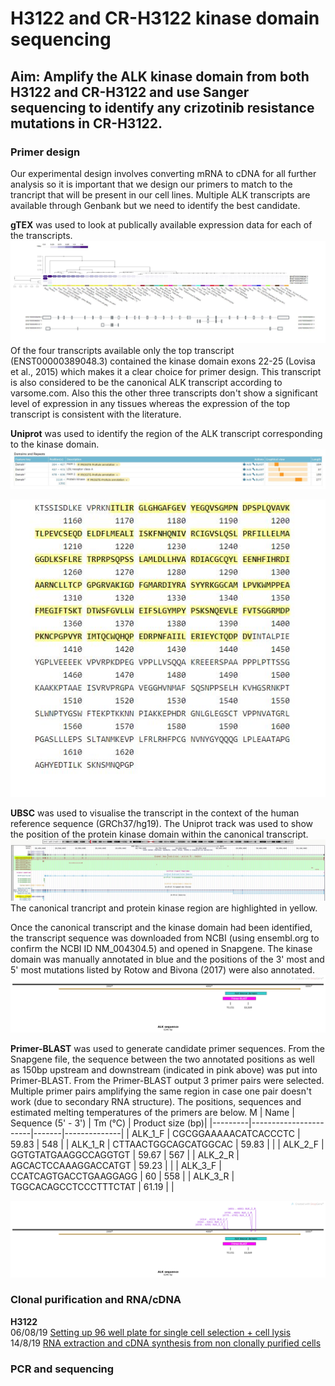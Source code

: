 # H3122 and CR-H3122 kinase domain sequencing
## Aim: Amplify the ALK kinase domain from both H3122 and CR-H3122 and use Sanger sequencing to identify any crizotinib resistance mutations in CR-H3122. <br>

### Primer design


Our experimental design involves converting mRNA to cDNA for all further analysis so it is important that we design our primers to match to the trancript that will be present in our cell lines.
Multiple ALK transcripts are available through Genbank but we need to identify the best candidate. <BR>


**gTEX** was used to look at publically available expression data for each of the transcripts.
![](../Objective_summaries/Figure_cache/ALK_gTEX.JPG)
Of the four transcripts available only the top transcript (ENST00000389048.3) contained the kinase domain exons 22-25 (Lovisa et al., 2015) which makes it a clear choice for primer design. This transcript is also considered to be the canonical ALK transcript according to varsome.com. Also this the other three transcripts don't show a significant level of expression in any tissues whereas the expression of the top transcript is consistent with the literature.

**Uniprot** was used to identify the region of the ALK transcript corresponding to the kinase domain.
![](../Objective_summaries/Figure_cache/ALK_uniprot_1.JPG)

![](../Objective_summaries/Figure_cache/ALK_uniprot_2.JPG)

**UBSC** was used to visualise the transcript in the context of the human reference sequence (GRCh37/hg19). The Uniprot track was used to show the position of the protein kinase domain within the canonical transcript.
![](../Objective_summaries/Figure_cache/ALK_UBSC.JPG)
The canonical trancript and protein kinase region are highlighted in yellow.

Once the canonical transcript and the kinase domain had been identified, the transcript sequence was downloaded from NCBI (using ensembl.org to confirm the NCBI ID NM_004304.5) and opened in Snapgene. The kinase domain was manually annotated in blue and the positions of the 3' most and 5' most mutations listed by Rotow and Bivona (2017) were also annotated.
![](../Objective_summaries/Figure_cache/ALK_snapgene_map.jpg)

**Primer-BLAST** was used to generate candidate primer sequences. From the Snapgene file, the sequence between the two annotated positions as well as 150bp upstream and downstream (indicated in pink above) was put into Primer-BLAST.
From the Primer-BLAST output 3 primer pairs were selected. Multiple primer pairs amplifying the same region in case one pair doesn't work (due to secondary RNA structure). The positions, sequences and estimated melting temperatures of the primers are below.
M
| Name    | Sequence (5' - 3')      | Tm (°C)   | Product size (bp)|
|---------|-----------------------|-------|--------------|
| ALK_1_F | CGCGGAAAAACATCACCCTC  | 59.83 | 548          |
| ALK_1_R | CTTAACTGGCAGCATGGCAC  | 59.83 |              |
| ALK_2_F | GGTGTATGAAGGCCAGGTGT  | 59.67 | 567          |
| ALK_2_R | AGCACTCCAAAGGACCATGT  | 59.23 |              |
| ALK_3_F | CCATCAGTGACCTGAAGGAGG | 60    | 558          |
| ALK_3_R | TGGCACAGCCTCCCTTTCTAT | 61.19 |              |

![](../Objective_summaries/Figure_cache/ALK_snapgene_map_primers.jpg)

### Clonal purification and RNA/cDNA

**H3122**\
06/08/19 [Setting up 96 well plate for single cell selection + cell lysis](../Daily_lab_book/LB_19-08-06.md)\
14/8/19 [RNA extraction and cDNA synthesis from non clonally purified cells](../Daily_lab_book/LB_19-08-16.md)

### PCR and sequencing
